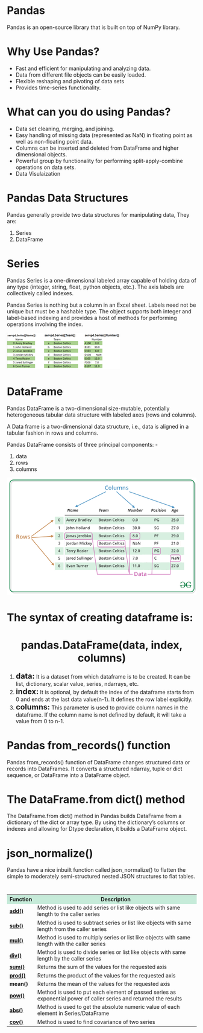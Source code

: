 # Pandas
Pandas is an open-source library that is built on top of NumPy library.

# Why Use Pandas?
<ul>
    <li>Fast and efficient for manipulating and analyzing data.</li>
    <li>Data from different file objects can be easily loaded.</li>
    <li>Flexible reshaping and pivoting of data sets</li>
    <li>Provides time-series functionality.</li>
</ul>

# What can you do using Pandas?
<ul>
    <li>Data set cleaning, merging, and joining.</li>
    <li>Easy handling of missing data (represented as NaN) in floating point as well as non-floating point data.</li>
    <li>Columns can be inserted and deleted from DataFrame and higher dimensional objects.</li>
    <li>Powerful group by functionality for performing split-apply-combine operations on data sets.</li>
    <li>Data Visulaization</li>
</ul>

# Pandas Data Structures
Pandas generally provide two data structures for manipulating data, They are: 
<ol>
    <li>Series</li>
    <li>DataFrame</li>
</ol>

# Series
Pandas Series is a one-dimensional labeled array capable of holding data of any type (integer, string, float, python objects, etc.). 
The axis labels are collectively called indexes.

Pandas Series is nothing but a column in an Excel sheet. Labels need not be unique but must be a hashable type. The object supports both integer and label-based indexing and provides a host of methods for performing operations involving the index.

![](/assets/SERIES-300x97.png)

# DataFrame
Pandas DataFrame is a two-dimensional size-mutable, potentially heterogeneous tabular data structure with labeled axes (rows and columns). 

A Data frame is a two-dimensional data structure, i.e., data is aligned in a tabular fashion in rows and columns. 

Pandas DataFrame consists of three principal components: -
<ol>
    <li>data</li>
    <li>rows</li>
    <li>columns</li>
</ol>

![](/assets/pandas-dataframe.png)

# The syntax of creating dataframe is:
<h1 align="middle">pandas.DataFrame(data, index, columns)</h1>
<ol>
<li><b style="font-size:20px">data:</b> It is a dataset from which dataframe is to be created. It can be list, dictionary, scalar value, series, ndarrays, etc.</li>

<li><b style="font-size:20px">index:</b> It is optional, by default the index of the dataframe starts from 0 and ends at the last data value(n-1). It defines the row label explicitly.</li>

<li><b style="font-size:20px">columns:</b> This parameter is used to provide column names in the dataframe. If the column name is not defined by default, it will take a value from 0 to n-1.</li>
</ol>

# Pandas from_records() function
Pandas from_records() function of DataFrame changes structured data or records into DataFrames. It converts a structured ndarray, tuple or dict sequence, or DataFrame into a DataFrame object.

# The DataFrame.from dict() method
The DataFrame.from dict() method in Pandas builds DataFrame from a dictionary of the dict or array type. By using the dictionary’s columns or indexes and allowing for Dtype declaration, it builds a DataFrame object.

# json_normalize() 
Pandas have a nice inbuilt function called json_normalize() to flatten the simple to moderately semi-structured nested JSON structures to flat tables.

# 
<table class="series-table"><tbody><tr><th style="background-color:#c6ebd9">Function</th><th style="background-color:#c6ebd9">Description</th></tr><tr><td><strong><a href="https://www.geeksforgeeks.org/python-pandas-series-add/" rel="noopener" target="_blank">add()</a></strong></td><td>Method is used to add series or list like objects with same length to the caller series</td></tr><tr><td><strong><a href="https://www.geeksforgeeks.org/python-pandas-series-sub/" rel="noopener" target="_blank">sub()</a></strong></td><td>Method is used to subtract series or list like objects with same length from the caller series</td></tr><tr><td><strong><a href="https://www.geeksforgeeks.org/python-pandas-series-mul/" rel="noopener" target="_blank">mul()</a></strong></td><td>Method is used to multiply series or list like objects with same length with the caller series</td></tr><tr><td><strong><a href="https://www.geeksforgeeks.org/python-pandas-series-div/" rel="noopener" target="_blank">div()</a></strong></td><td>Method is used to divide series or list like objects with same length by the caller series</td></tr><tr><td><strong><a href="https://www.geeksforgeeks.org/python-pandas-series-sum/" rel="noopener" target="_blank">sum()</a></strong></td><td>Returns the sum of the values for the requested axis</td></tr><tr><td><strong><a href="https://www.geeksforgeeks.org/python-pandas-series-prod/" rel="noopener" target="_blank">prod()</a></strong></td><td>Returns the product of the values for the requested axis</td></tr><tr><td><strong>mean()</strong></td><td>Returns the mean of the values for the requested axis</td></tr><tr><td><strong><a href="https://www.geeksforgeeks.org/python-pandas-series-pow/" rel="noopener" target="_blank">pow()</a></strong></td><td>Method is used to put each element of passed series as exponential power of caller series and returned the results</td></tr><tr><td><strong><a href="https://www.geeksforgeeks.org/python-pandas-series-abs/" rel="noopener" target="_blank">abs()</a></strong></td><td>Method is used to get the absolute numeric value of each element in Series/DataFrame</td></tr><tr><td><strong><a href="https://www.geeksforgeeks.org/python-pandas-series-cov-to-find-covariance/" rel="noopener" target="_blank">cov()</a></strong></td><td>Method is used to find covariance of two series</td></tr></tbody></table>

